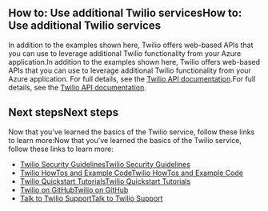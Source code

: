 ## <a name="AdditionalServices"></a><span data-ttu-id="43b6b-101">How to: Use additional Twilio services</span><span class="sxs-lookup"><span data-stu-id="43b6b-101">How to: Use additional Twilio services</span></span>
<span data-ttu-id="43b6b-102">In addition to the examples shown here, Twilio offers web-based APIs that you can use to leverage additional Twilio functionality from your Azure application.</span><span class="sxs-lookup"><span data-stu-id="43b6b-102">In addition to the examples shown here, Twilio offers web-based APIs that you can use to leverage additional Twilio functionality from your Azure application.</span></span> <span data-ttu-id="43b6b-103">For full details, see the [Twilio API documentation][twilio_api_documentation].</span><span class="sxs-lookup"><span data-stu-id="43b6b-103">For full details, see the [Twilio API documentation][twilio_api_documentation].</span></span>

## <a name="NextSteps"></a><span data-ttu-id="43b6b-104">Next steps</span><span class="sxs-lookup"><span data-stu-id="43b6b-104">Next steps</span></span>
<span data-ttu-id="43b6b-105">Now that you've learned the basics of the Twilio service, follow these links to learn more:</span><span class="sxs-lookup"><span data-stu-id="43b6b-105">Now that you've learned the basics of the Twilio service, follow these links to learn more:</span></span>

* <span data-ttu-id="43b6b-106">[Twilio Security Guidelines][twilio_security_guidelines]</span><span class="sxs-lookup"><span data-stu-id="43b6b-106">[Twilio Security Guidelines][twilio_security_guidelines]</span></span>
* <span data-ttu-id="43b6b-107">[Twilio HowTos and Example Code][twilio_howtos]</span><span class="sxs-lookup"><span data-stu-id="43b6b-107">[Twilio HowTos and Example Code][twilio_howtos]</span></span>
* <span data-ttu-id="43b6b-108">[Twilio Quickstart Tutorials][twilio_quickstarts]</span><span class="sxs-lookup"><span data-stu-id="43b6b-108">[Twilio Quickstart Tutorials][twilio_quickstarts]</span></span> 
* <span data-ttu-id="43b6b-109">[Twilio on GitHub][twilio_on_github]</span><span class="sxs-lookup"><span data-stu-id="43b6b-109">[Twilio on GitHub][twilio_on_github]</span></span>
* <span data-ttu-id="43b6b-110">[Talk to Twilio Support][twilio_support]</span><span class="sxs-lookup"><span data-stu-id="43b6b-110">[Talk to Twilio Support][twilio_support]</span></span>

[twilio_api_documentation]: http://www.twilio.com/api
[twilio_security_guidelines]: http://www.twilio.com/docs/security
[twilio_howtos]: http://www.twilio.com/docs/howto
[twilio_on_github]: https://github.com/twilio
[twilio_support]: http://www.twilio.com/help/contact
[twilio_quickstarts]: http://www.twilio.com/docs/quickstart


